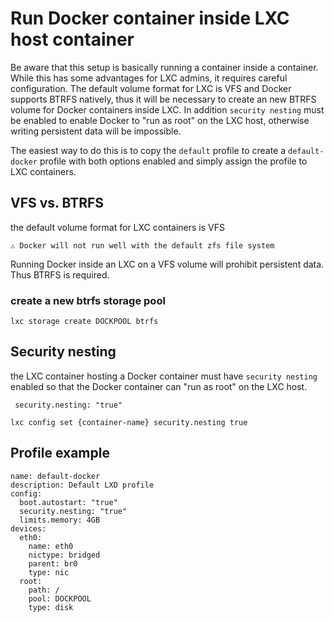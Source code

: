 # Run Docker container inside LXC host container

Be aware that this setup is basically running a container inside a container. While this has some advantages for LXC admins, it requires careful configuration. 
The default volume format for LXC is VFS and Docker supports BTRFS natively, thus it will be necessary to create an new BTRFS volume for Docker containers inside LXC. 
In addition `security nesting` must be enabled to enable Docker to "run as root" on the LXC host, otherwise writing persistent data will be impossible. 

The easiest way to do this is to copy the `default` profile to create a `default-docker` profile with both options enabled and simply assign the profile to LXC containers.

## VFS vs. BTRFS
the default volume format for LXC containers is VFS

```⚠️ Docker will not run well with the default zfs file system```

Running Docker inside an LXC on a VFS volume will prohibit persistent data. Thus BTRFS is required.

### create a new btrfs storage pool

```lxc storage create DOCKPOOL btrfs```

##  Security nesting
the LXC container hosting a Docker container must have `security nesting` enabled so that the Docker container can "run as root" on the LXC host.

` security.nesting: "true"`

`lxc config set {container-name} security.nesting true`

## Profile example

```
name: default-docker
description: Default LXD profile
config:
  boot.autostart: "true"
  security.nesting: "true"
  limits.memory: 4GB
devices:
  eth0:
    name: eth0
    nictype: bridged
    parent: br0
    type: nic
  root:
    path: /
    pool: DOCKPOOL
    type: disk
``` 
